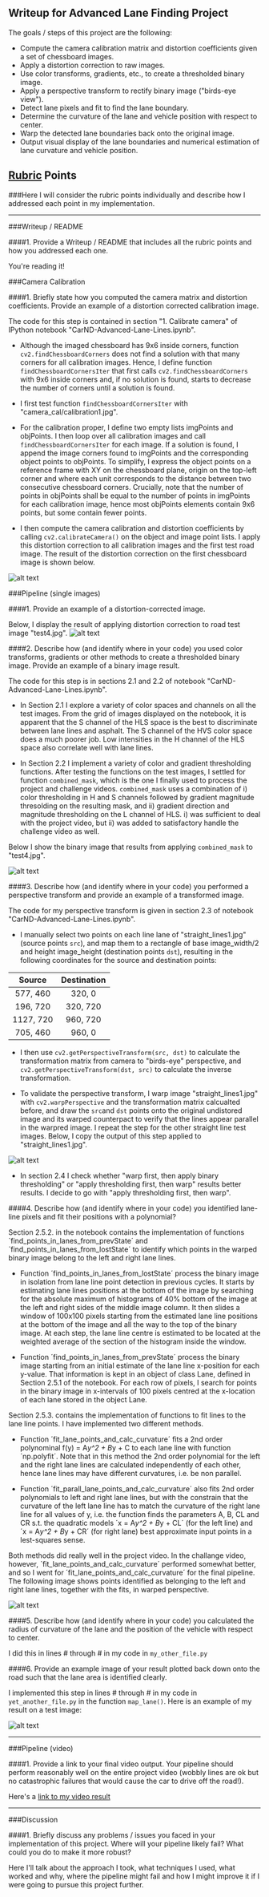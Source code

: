 ## Writeup for Advanced Lane Finding Project

The goals / steps of this project are the following:

* Compute the camera calibration matrix and distortion coefficients given a set of chessboard images.
* Apply a distortion correction to raw images.
* Use color transforms, gradients, etc., to create a thresholded binary image.
* Apply a perspective transform to rectify binary image ("birds-eye view").
* Detect lane pixels and fit to find the lane boundary.
* Determine the curvature of the lane and vehicle position with respect to center.
* Warp the detected lane boundaries back onto the original image.
* Output visual display of the lane boundaries and numerical estimation of lane curvature and vehicle position.

[//]: # (Image References)

[image1]: ./output_images/undistort_output.png "Undistorted"
[image2]: ./output_images/test4_undistorted.jpg "Road Transformed"
[image3]: ./output_images/test4_binary.jpg "Binary Example"
[image4]: ./output_images/straight_lines1_warped.jpg "Warp Example"
[image5]: ./examples/color_fit_lines.jpg "Fit Visual"
[image6]: ./examples/example_output.jpg "Output"
[video1]: ./project_video.mp4 "Video"

## [Rubric](https://review.udacity.com/#!/rubrics/571/view) Points
###Here I will consider the rubric points individually and describe how I addressed each point in my implementation.  

---
###Writeup / README

####1. Provide a Writeup / README that includes all the rubric points and how you addressed each one.

You're reading it!

###Camera Calibration

####1. Briefly state how you computed the camera matrix and distortion coefficients. Provide an example of a distortion corrected calibration image.

The code for this step is contained in section "1. Calibrate camera" of IPython notebook "CarND-Advanced-Lane-Lines.ipynb".

* Although the imaged chessboard has 9x6 inside corners, function `cv2.findChessboardCorners` does not find a solution with that many corners for all calibration images. Hence, I define function `findChessboardCornersIter` that first calls `cv2.findChessboardCorners` with 9x6 inside corners and, if no solution is found, starts to decrease the number of corners until a solution is found.

* I first test function `findChessboardCornersIter` with "camera_cal/calibration1.jpg".

* For the calibration proper, I define two empty lists imgPoints and objPoints. I then loop over all calibration images and call `findChessboardCornersIter` for each image. If a solution is found, I append the image corners found to imgPoints and the corresponding object points to objPoints. To simplify, I express the object points on a reference frame with XY on the chessboard plane, origin on the top-left corner and where each unit corresponds to the distance between two consecutive chessboard corners. Crucially, note that the number of points in objPoints shall be equal to the number of points in imgPoints for each calibration image, hence most objPoints elements contain 9x6 points, but some contain fewer points.

* I then compute the camera calibration and distortion coefficients by calling `cv2.calibrateCamera()` on the object and image point lists. I apply this distortion correction to all calibration images and the first test road image. The result of the distortion correction on the first chessboard image is shown below.

![alt text][image1]


###Pipeline (single images)

####1. Provide an example of a distortion-corrected image.

Below, I display the result of applying distortion correction to road test image "test4.jpg".
![alt text][image2]

####2. Describe how (and identify where in your code) you used color transforms, gradients or other methods to create a thresholded binary image.  Provide an example of a binary image result.

The code for this step is in sections 2.1 and 2.2 of notebook "CarND-Advanced-Lane-Lines.ipynb".

* In Section 2.1 I explore a variety of color spaces and channels on all the test images. From the grid of images displayed on the notebook, it is apparent that the S channel of the HLS space is the best to discriminate between lane lines and asphalt. The S channel of the HVS color space does a much poorer job. Low intensities in the H channel of the HLS space also correlate well with lane lines.

* In Section 2.2 I implement a variety of color and gradient thresholding functions. After testing the functions on the test images, I settled for function `combined_mask`, which is the one I finally used to process the project and challenge videos. `combined_mask` uses a combination of i) color thresholding in H and S channels followed by gradient magnitude thresolding on the resulting mask, and ii) gradient direction and magnitude thresholding on the L channel of HLS. i) was sufficient to deal with the project video, but ii) was added to satisfactory handle the challenge video as well.

Below I show the binary image that results from applying `combined_mask` to "test4.jpg".

![alt text][image3]

####3. Describe how (and identify where in your code) you performed a perspective transform and provide an example of a transformed image.

The code for my perspective transform is given in section 2.3 of notebook "CarND-Advanced-Lane-Lines.ipynb".

* I manually select two points on each line lane of "straight_lines1.jpg" (source points `src`), and map them to a rectangle of base image_width/2 and height image_height (destination points `dst`), resulting in the following coordinates for the source and destination points:

| Source        | Destination   | 
|:-------------:|:-------------:| 
| 577,  460      | 320, 0       | 
| 196,  720      | 320, 720     |
| 1127, 720      | 960, 720     |
| 705,  460      | 960, 0       |

* I then use `cv2.getPerspectiveTransform(src, dst)` to calculate the transformation matrix from camera to "birds-eye" perspective, and `cv2.getPerspectiveTransform(dst, src)` to calculate the inverse transformation.

* To validate the perspective transform, I warp image "straight_lines1.jpg" with `cv2.warpPerspective` and the transformation matrix calcualted before, and draw the `src`and `dst` points onto the original undistored image and its warped counterpact to verify that the lines appear parallel in the warpred image. I repeat the step for the other straight line test images. Below, I copy the output of this step applied to "straight_lines1.jpg".

![alt text][image4]

* In section 2.4 I check whether "warp first, then apply binary thresholding" or "apply thresholding first, then warp" results better results. I decide to go with "apply thresholding first, then warp".

####4. Describe how (and identify where in your code) you identified lane-line pixels and fit their positions with a polynomial?

Section 2.5.2. in the notebook contains the implementation of functions ´find_points_in_lanes_from_prevState´ and ´find_points_in_lanes_from_lostState´ to identify which points in the warped binary image belong to the left and right lane lines.

* Function ´find_points_in_lanes_from_lostState´ process the binary image in isolation from lane line point detection in previous cycles. It starts by estimating lane lines positions at the bottom of the image by searching for the absolute maximum of histograms of 40% bottom of the image at the left and right sides of the middle image column. It then slides a window of 100x100 pixels starting from the estimated lane line positions at the bottom of the image and all the way to the top of the binary image. At each step, the lane line centre is estimated to be located at the weighted average of the section of the histogram inside the window.

* Function ´find_points_in_lanes_from_prevState´ process the binary image starting from an initial estimate of the lane line x-position for each y-value. That information is kept in an object of class Lane, defined in Section 2.5.1 of the notebook. For each row of pixels, I search for points in the binary image in x-intervals of 100 pixels centred at the x-location of each lane stored in the object Lane.

Section 2.5.3. contains the implementation of functions to fit lines to the lane line points. I have implemented two different methods.

* Function ´fit_lane_points_and_calc_curvature´ fits a 2nd order polynominal f(y) = A*y^2 + B*y + C to each lane line with function ´np.polyfit´. Note that in this method the 2nd order polynomial for the left and the right lane lines are calculated independently of each other, hence lane lines may have different curvatures, i.e. be non parallel.

* Function ´fit_parall_lane_points_and_calc_curvature´ also fits 2nd order polynomials to left and right lane lines, but with the constrain that the curvature of the left lane line has to match the curvature of the right lane line for all values of y, i.e. the function finds the parameters A, B, CL and CR s.t. the quadratic models ´x = A*y^2 + B*y + CL´ (for the left line) and ´x = A*y^2 + B*y + CR´ (for right lane) best approximate input points in a lest-squares sense.

Both methods did really well in the project video. In the challange video, however, ´fit_lane_points_and_calc_curvature´ performed somewhat better, and so I went for ´fit_lane_points_and_calc_curvature´ for the final pipeline. The following image shows points identified as belonging to the left and right lane lines, together with the fits, in warped perspective.

![alt text][image5]

####5. Describe how (and identify where in your code) you calculated the radius of curvature of the lane and the position of the vehicle with respect to center.

I did this in lines # through # in my code in `my_other_file.py`

####6. Provide an example image of your result plotted back down onto the road such that the lane area is identified clearly.

I implemented this step in lines # through # in my code in `yet_another_file.py` in the function `map_lane()`.  Here is an example of my result on a test image:

![alt text][image6]

---

###Pipeline (video)

####1. Provide a link to your final video output.  Your pipeline should perform reasonably well on the entire project video (wobbly lines are ok but no catastrophic failures that would cause the car to drive off the road!).

Here's a [link to my video result](./project_video.mp4)

---

###Discussion

####1. Briefly discuss any problems / issues you faced in your implementation of this project.  Where will your pipeline likely fail?  What could you do to make it more robust?

Here I'll talk about the approach I took, what techniques I used, what worked and why, where the pipeline might fail and how I might improve it if I were going to pursue this project further.  

